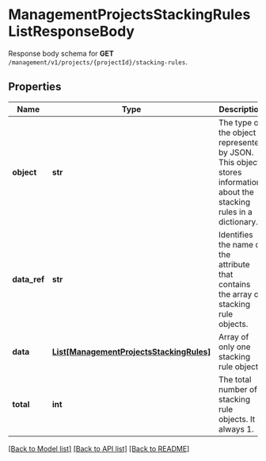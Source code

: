 # ManagementProjectsStackingRulesListResponseBody

Response body schema for **GET** `/management/v1/projects/{projectId}/stacking-rules`.

## Properties

Name | Type | Description | Notes
------------ | ------------- | ------------- | -------------
**object** | **str** | The type of the object represented by JSON. This object stores information about the stacking rules in a dictionary. | [optional] [default to 'list']
**data_ref** | **str** | Identifies the name of the attribute that contains the array of stacking rule objects. | [optional] [default to 'data']
**data** | [**List[ManagementProjectsStackingRules]**](ManagementProjectsStackingRules.md) | Array of only one stacking rule object. | [optional] 
**total** | **int** | The total number of stacking rule objects. It is always 1. | [optional] 

[[Back to Model list]](../README.md#documentation-for-models) [[Back to API list]](../README.md#documentation-for-api-endpoints) [[Back to README]](../README.md)


